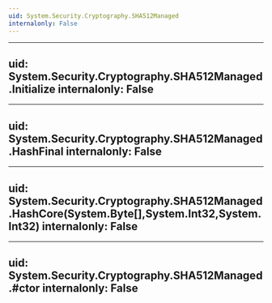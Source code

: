 ```yaml
---
uid: System.Security.Cryptography.SHA512Managed
internalonly: False
---
```


---
uid: System.Security.Cryptography.SHA512Managed.Initialize
internalonly: False
---

---
uid: System.Security.Cryptography.SHA512Managed.HashFinal
internalonly: False
---

---
uid: System.Security.Cryptography.SHA512Managed.HashCore(System.Byte[],System.Int32,System.Int32)
internalonly: False
---

---
uid: System.Security.Cryptography.SHA512Managed.#ctor
internalonly: False
---
